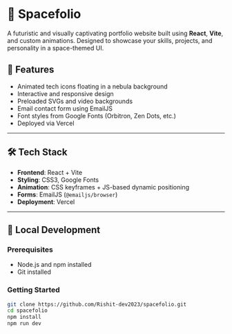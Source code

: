 # 🚀 Spacefolio

A futuristic and visually captivating portfolio website built using **React**, **Vite**, and custom animations. Designed to showcase your skills, projects, and personality in a space-themed UI.


## 🌌 Features

- Animated tech icons floating in a nebula background
- Interactive and responsive design
- Preloaded SVGs and video backgrounds
- Email contact form using EmailJS
- Font styles from Google Fonts (Orbitron, Zen Dots, etc.)
- Deployed via Vercel

---

## 🛠️ Tech Stack

- **Frontend**: React + Vite
- **Styling**: CSS3, Google Fonts
- **Animation**: CSS keyframes + JS-based dynamic positioning
- **Forms**: EmailJS (`@emailjs/browser`)
- **Deployment**: Vercel

---

## 🚧 Local Development

### Prerequisites

- Node.js and npm installed
- Git installed

### Getting Started

```bash
git clone https://github.com/Rishit-dev2023/spacefolio.git
cd spacefolio
npm install
npm run dev
